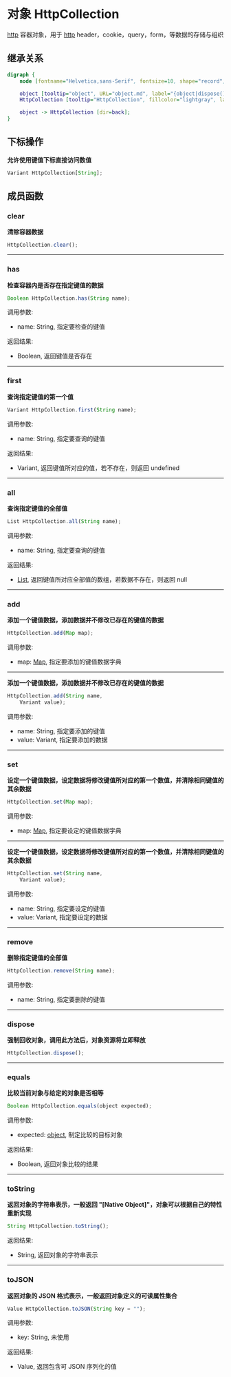 # 对象 HttpCollection
[http](../../module/ifs/http.md) 容器对象，用于 [http](../../module/ifs/http.md) header，cookie，query，form，等数据的存储与组织

## 继承关系
```dot
digraph {
    node [fontname="Helvetica,sans-Serif", fontsize=10, shape="record", style="filled", fillcolor="white"];

    object [tooltip="object", URL="object.md", label="{object|dispose()\lequals()\ltoString()\ltoJSON()\l}"];
    HttpCollection [tooltip="HttpCollection", fillcolor="lightgray", label="{HttpCollection|operator[String]\l|clear()\lhas()\lfirst()\lall()\ladd()\lset()\lremove()\l}"];

    object -> HttpCollection [dir=back];
}
```

## 下标操作
        
**允许使用键值下标直接访问数值**

```JavaScript
Variant HttpCollection[String];
```

## 成员函数
        
### clear
**清除容器数据**

```JavaScript
HttpCollection.clear();
```

--------------------------
### has
**检查容器内是否存在指定键值的数据**

```JavaScript
Boolean HttpCollection.has(String name);
```

调用参数:
* name: String, 指定要检查的键值

返回结果:
* Boolean, 返回键值是否存在

--------------------------
### first
**查询指定键值的第一个值**

```JavaScript
Variant HttpCollection.first(String name);
```

调用参数:
* name: String, 指定要查询的键值

返回结果:
* Variant, 返回键值所对应的值，若不存在，则返回 undefined

--------------------------
### all
**查询指定键值的全部值**

```JavaScript
List HttpCollection.all(String name);
```

调用参数:
* name: String, 指定要查询的键值

返回结果:
* [List](List.md), 返回键值所对应全部值的数组，若数据不存在，则返回 null

--------------------------
### add
**添加一个键值数据，添加数据并不修改已存在的键值的数据**

```JavaScript
HttpCollection.add(Map map);
```

调用参数:
* map: [Map](Map.md), 指定要添加的键值数据字典

--------------------------
**添加一个键值数据，添加数据并不修改已存在的键值的数据**

```JavaScript
HttpCollection.add(String name,
    Variant value);
```

调用参数:
* name: String, 指定要添加的键值
* value: Variant, 指定要添加的数据

--------------------------
### set
**设定一个键值数据，设定数据将修改键值所对应的第一个数值，并清除相同键值的其余数据**

```JavaScript
HttpCollection.set(Map map);
```

调用参数:
* map: [Map](Map.md), 指定要设定的键值数据字典

--------------------------
**设定一个键值数据，设定数据将修改键值所对应的第一个数值，并清除相同键值的其余数据**

```JavaScript
HttpCollection.set(String name,
    Variant value);
```

调用参数:
* name: String, 指定要设定的键值
* value: Variant, 指定要设定的数据

--------------------------
### remove
**删除指定键值的全部值**

```JavaScript
HttpCollection.remove(String name);
```

调用参数:
* name: String, 指定要删除的键值

--------------------------
### dispose
**强制回收对象，调用此方法后，对象资源将立即释放**

```JavaScript
HttpCollection.dispose();
```

--------------------------
### equals
**比较当前对象与给定的对象是否相等**

```JavaScript
Boolean HttpCollection.equals(object expected);
```

调用参数:
* expected: [object](object.md), 制定比较的目标对象

返回结果:
* Boolean, 返回对象比较的结果

--------------------------
### toString
**返回对象的字符串表示，一般返回 "[Native Object]"，对象可以根据自己的特性重新实现**

```JavaScript
String HttpCollection.toString();
```

返回结果:
* String, 返回对象的字符串表示

--------------------------
### toJSON
**返回对象的 JSON 格式表示，一般返回对象定义的可读属性集合**

```JavaScript
Value HttpCollection.toJSON(String key = "");
```

调用参数:
* key: String, 未使用

返回结果:
* Value, 返回包含可 JSON 序列化的值

